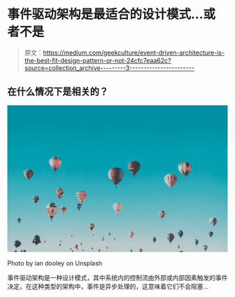 # 事件驱动架构是最适合的设计模式…或者不是

> 原文：<https://medium.com/geekculture/event-driven-architecture-is-the-best-fit-design-pattern-or-not-24cfc7eaa62c?source=collection_archive---------3----------------------->

## 在什么情况下是相关的？

![](img/2429f8607c8576679bfd9d7de2f2a1a4.png)

Photo by ian dooley on Unsplash

事件驱动架构是一种设计模式，其中系统内的控制流由外部或内部因素触发的事件决定。在这种类型的架构中，事件是异步处理的，这意味着它们不会阻塞…